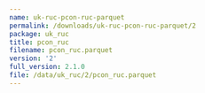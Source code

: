```yaml
---
name: uk-ruc-pcon-ruc-parquet
permalink: /downloads/uk-ruc-pcon-ruc-parquet/2
package: uk_ruc
title: pcon_ruc
filename: pcon_ruc.parquet
version: '2'
full_version: 2.1.0
file: /data/uk_ruc/2/pcon_ruc.parquet
---
```


